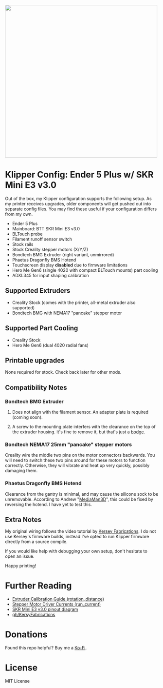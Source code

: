 <img src="https://raw.githubusercontent.com/tinyfluffs/klipper_ender_5_plus/main/printer.jpg" width="500" />

# Klipper Config: Ender 5 Plus w/ SKR Mini E3 v3.0

Out of the box, my Klipper configuration supports the following setup. As my printer receives upgrades, older components will get pushed out into separate config files. You may find these useful if your configuration differs from my own.

- Ender 5 Plus
- Mainboard: BTT SKR Mini E3 v3.0
- BLTouch probe
- Filament runoff sensor switch
- Stock rails
- Stock Creality stepper motors (X/Y/Z)
- Bondtech BMG Extruder (right variant, unmirrored)
- Phaetus Dragonfly BMS Hotend
- Touchscreen display **disabled** due to firmware limitations
- Hero Me Gen6 (single 4020 with compact BLTouch mounts) part cooling
- ADXL345 for input shaping calibration

## Supported Extruders
- Creality Stock (comes with the printer, all-metal extruder also supported)
- Bondtech BMG with NEMA17 "pancake" stepper motor

## Supported Part Cooling
- Creality Stock
- Hero Me Gen6 (dual 4020 radial fans)

## Printable upgrades

None required for stock. Check back later for other mods.

## Compatibility Notes

### Bondtech BMG Extruder

1. Does not align with the filament sensor. An adapter plate is required (coming soon).

2. A screw to the mounting plate interfers with the clearance on the top of the extruder housing. It's fine to remove it, but that's just a [bodge](https://www.youtube.com/watch?v=lIFE7h3m40U).

### Bondtech NEMA17 25mm "pancake" stepper motors

Creality wire the middle two pins on the motor connectors backwards. You will need to switch these two pins around for these motors to function correctly. Otherwise, they will vibrate and heat up very quickly, possibly damaging them.

### Phaetus Dragonfly BMS Hotend

Clearance from the gantry is minimal, and may cause the silicone sock to be unremovable. According to Andrew "[MediaMan3D](https://www.printables.com/social/56045-mediaman3d/about)", this could be fixed by reversing the hotend. I have yet to test this.

## Extra Notes

My original wiring follows the video tutorial by [Kersey Fabrications](https://www.youtube.com/watch?v=VAXY3GkgTyY). I do not use Kersey's firmware builds, instead I've opted to run Klipper firmware directly from a source compile.

If you would like help with debugging your own setup, don't hesitate to open an issue.

Happy printing!

# Further Reading

- [Extruder Calibration Guide (rotation_distance)](https://www.klipper3d.org/Rotation_Distance.html)
- [Stepper Motor Driver Currents (run_current)](https://docs.vorondesign.com/community/howto/120decibell/calculating_driver_current.html)
- [SKR Mini E3 v3.0 pinout diagram](https://github.com/bigtreetech/BIGTREETECH-SKR-mini-E3/blob/master/hardware/BTT%20SKR%20MINI%20E3%20V3.0/Hardware/BTT%20E3%20SKR%20MINI%20V3.0_PIN.pdf)
- [gh/KersyFabrications](https://github.com/KerseyFabrications)

# Donations

Found this repo helpful? Buy me a [Ko-Fi](https://ko-fi.com/tinyfluffs_).

# License

MIT License
